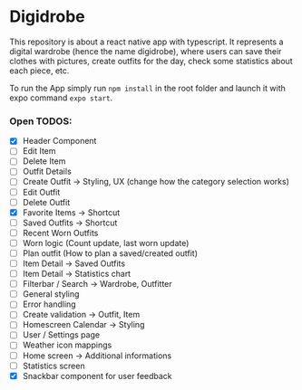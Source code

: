 # Digidrobe

This repository is about a react native app with typescript. It represents a digital wardrobe (hence the name digidrobe), where users can save their clothes with pictures, create outfits for the day, check some statistics about each piece, etc.

To run the App simply run `npm install` in the root folder and launch it with expo command `expo start`.

### Open TODOS:

- [x] Header Component
- [ ] Edit Item
- [ ] Delete Item
- [ ] Outfit Details
- [ ] Create Outfit -> Styling, UX (change how the category selection works)
- [ ] Edit Outfit
- [ ] Delete Outfit
- [x] Favorite Items -> Shortcut
- [ ] Saved Outfits -> Shortcut
- [ ] Recent Worn Outfits
- [ ] Worn logic (Count update, last worn update)
- [ ] Plan outfit (How to plan a saved/created outfit)
- [ ] Item Detail -> Saved Outfits
- [ ] Item Detail -> Statistics chart
- [ ] Filterbar / Search -> Wardrobe, Outfitter
- [ ] General styling
- [ ] Error handling
- [ ] Create validation -> Outfit, Item
- [ ] Homescreen Calendar -> Styling
- [ ] User / Settings page
- [ ] Weather icon mappings
- [ ] Home screen -> Additional informations
- [ ] Statistics screen
- [x] Snackbar component for user feedback

